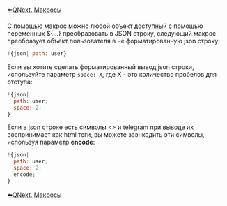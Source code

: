 
[⬅️QNext. Макросы](/docs-test/_export/macros)



С помощью макрос можно любой объект доступный с помощью переменных ${...} преобразовать в JSON строку, следующий макрос преобразует объект пользователя в не форматированную json строку:
```js 
!{json| path: user}
```

Если вы хотите сделать форматированный вывод json строки, используйте параметр `space: X`, где X - это количество пробелов для отступа:
```js 
!{json|
  path: user;
  space: 2;
}
```

Если в json строке есть символы <> и telegram при выводе их воспринимает как html теги, вы можете заэнкодить эти символы, используя параметр **encode**:
```js 
!{json|
  path: user;
  space: 2;
  encode;
}
```



[⬅️QNext. Макросы](/docs-test/_export/macros)




  
